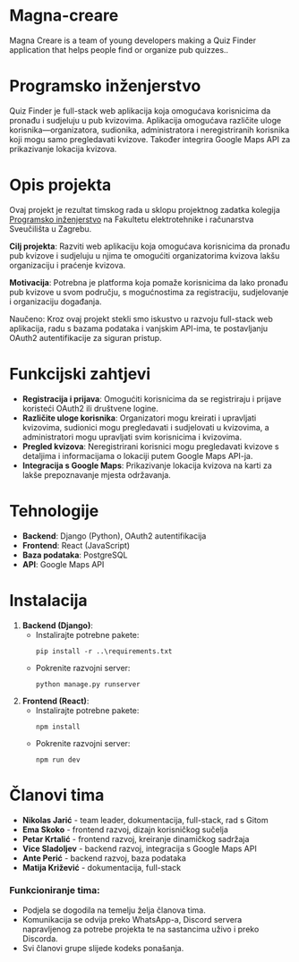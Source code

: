 # Magna-creare
Magna Creare is a team of young developers making a Quiz Finder application that helps people find or organize pub quizzes..

# Programsko inženjerstvo

Quiz Finder je full-stack web aplikacija koja omogućava korisnicima da pronađu i sudjeluju u pub kvizovima. Aplikacija omogućava različite uloge korisnika—organizatora, sudionika, administratora i neregistriranih korisnika koji mogu samo pregledavati kvizove. Također integrira Google Maps API za prikazivanje lokacija kvizova.

# Opis projekta
Ovaj projekt je rezultat timskog rada u sklopu projektnog zadatka kolegija [Programsko inženjerstvo](https://www.fer.unizg.hr/predmet/proinz) na Fakultetu elektrotehnike i računarstva Sveučilišta u Zagrebu. 

**Cilj projekta**: Razviti web aplikaciju koja omogućava korisnicima da pronađu pub kvizove i sudjeluju u njima te omogućiti organizatorima kvizova lakšu organizaciju i praćenje kvizova.

**Motivacija**: Potrebna je platforma koja pomaže korisnicima da lako pronađu pub kvizove u svom području, s mogućnostima za registraciju, sudjelovanje i organizaciju događanja. 

Naučeno: Kroz ovaj projekt stekli smo iskustvo u razvoju full-stack web aplikacija, radu s bazama podataka i vanjskim API-ima, te postavljanju OAuth2 autentifikacije za siguran pristup.

# Funkcijski zahtjevi
- **Registracija i prijava**: Omogućiti korisnicima da se registriraju i prijave koristeći OAuth2 ili društvene logine.
- **Različite uloge korisnika**: Organizatori mogu kreirati i upravljati kvizovima, sudionici mogu pregledavati i sudjelovati u kvizovima, a administratori mogu upravljati svim korisnicima i kvizovima.
- **Pregled kvizova**: Neregistrirani korisnici mogu pregledavati kvizove s detaljima i informacijama o lokaciji putem Google Maps API-ja.
- **Integracija s Google Maps**: Prikazivanje lokacija kvizova na karti za lakše prepoznavanje mjesta održavanja.

# Tehnologije
- **Backend**: Django (Python), OAuth2 autentifikacija
- **Frontend**: React (JavaScript)
- **Baza podataka**: PostgreSQL
- **API**: Google Maps API

# Instalacija
1. **Backend (Django)**:
   - Instalirajte potrebne pakete:  
     ```
     pip install -r ..\requirements.txt
     ```
   - Pokrenite razvojni server:  
     ```
     python manage.py runserver
     ```
2. **Frontend (React)**:
   - Instalirajte potrebne pakete:  
     ```
     npm install
     ```
   - Pokrenite razvojni server:  
     ```
     npm run dev
     ```

# Članovi tima
- **Nikolas Jarić** - team leader, dokumentacija, full-stack, rad s Gitom
- **Ema Skoko** - frontend razvoj, dizajn korisničkog sučelja
- **Petar Krtalić** - frontend razvoj, kreiranje dinamičkog sadržaja
- **Vice Sladoljev** - backend razvoj, integracija s Google Maps API
- **Ante Perić** - backend razvoj, baza podataka
- **Matija Križević** - dokumentacija, full-stack


### Funkcioniranje tima:
- Podjela se dogodila na temelju želja članova tima.
- Komunikacija se odvija preko WhatsApp-a, Discord servera napravljenog za potrebe projekta te na sastancima uživo i preko Discorda.
- Svi članovi grupe slijede kodeks ponašanja.

